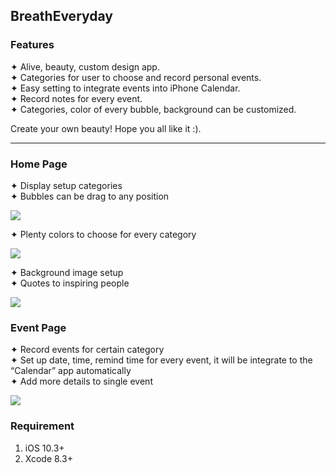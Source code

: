 ## BreathEveryday
### Features
✦  Alive, beauty, custom design app.  
✦  Categories for user to choose and record personal events.  
✦  Easy setting to integrate events into iPhone Calendar.   
✦  Record notes for every event.   
✦  Categories, color of every bubble, background can be customized.    
  
Create your own beauty! Hope you all like it :). 
***
### Home Page
✦ Display setup categories  
✦ Bubbles can be drag to any position  
    
![](http://i.imgur.com/xEXSs1h.gif)  
  
✦ Plenty colors to choose for every category  
  
![](http://i.imgur.com/ATvT0rF.gif)

✦ Background image setup  
✦ Quotes to inspiring people  
  
![](http://i.imgur.com/30wxIxt.gif)
  
### Event Page
✦ Record events for certain category  
✦ Set up date, time, remind time for every event, it will be integrate to the “Calendar” app automatically  
✦ Add more details to single event  
  
![](http://i.imgur.com/Zi9JvxH.gif)
  
### Requirement
1. iOS 10.3+
2. Xcode 8.3+





